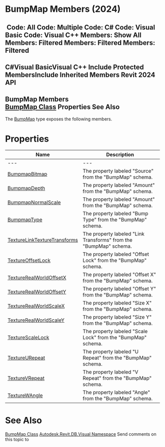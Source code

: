 # BumpMap Members (2024)

﻿
 Code: All Code: Multiple Code: C# Code: Visual Basic Code: Visual C++  Members: Show All Members: Filtered Members: Filtered Members: Filtered   
---  
C#Visual BasicVisual C++
Include Protected MembersInclude Inherited Members
Revit 2024 API  
---  
BumpMap Members  
[BumpMap Class](7301801c-eef2-3077-7891-a3ee27db1a9b.md "BumpMap Class") Properties See Also  
---  
The [BumpMap](7301801c-eef2-3077-7891-a3ee27db1a9b.md "BumpMap Class") type exposes the following members.
# Properties
| Name | Description |
| --- | --- |
| --- | --- | --- |
| [BumpmapBitmap](29a8c137-fcae-0c9d-5a19-cba289b5cdf9.md "BumpmapBitmap Property") | The property labeled "Source" from the "BumpMap" schema. |
| [BumpmapDepth](c90852c4-6c40-9b2d-025b-e625d9476131.md "BumpmapDepth Property") | The property labeled "Amount" from the "BumpMap" schema. |
| [BumpmapNormalScale](b60fc242-417c-9c12-1540-e3c472e95b70.md "BumpmapNormalScale Property") | The property labeled "Amount" from the "BumpMap" schema. |
| [BumpmapType](8c5baa8e-1550-ac54-c41e-a45efad95bfd.md "BumpmapType Property") | The property labeled "Bump Type" from the "BumpMap" schema. |
| [TextureLinkTextureTransforms](0e3f4b90-ebf3-462b-6236-3e1577cd1dba.md "TextureLinkTextureTransforms Property") | The property labeled "Link Transforms" from the "BumpMap" schema. |
| [TextureOffsetLock](ef04ecdb-39b6-9f93-624c-1c24c1948af0.md "TextureOffsetLock Property") | The property labeled "Offset Lock" from the "BumpMap" schema. |
| [TextureRealWorldOffsetX](2e7c2565-eccf-e2de-1c7e-1c35ebf80953.md "TextureRealWorldOffsetX Property") | The property labeled "Offset X" from the "BumpMap" schema. |
| [TextureRealWorldOffsetY](20bfe57c-7f4f-f4b7-c65f-9702c4b68897.md "TextureRealWorldOffsetY Property") | The property labeled "Offset Y" from the "BumpMap" schema. |
| [TextureRealWorldScaleX](fb16978c-8211-7b64-33d9-faff78715a5f.md "TextureRealWorldScaleX Property") | The property labeled "Size X" from the "BumpMap" schema. |
| [TextureRealWorldScaleY](2be9ef92-472b-bdcb-9ae6-a331e8196d48.md "TextureRealWorldScaleY Property") | The property labeled "Size Y" from the "BumpMap" schema. |
| [TextureScaleLock](5cff2a01-bac3-e53f-6c98-2dabc281fe6a.md "TextureScaleLock Property") | The property labeled "Scale Lock" from the "BumpMap" schema. |
| [TextureURepeat](34b323ef-8892-23b8-920f-c3bd5990cc71.md "TextureURepeat Property") | The property labeled "U Repeat" from the "BumpMap" schema. |
| [TextureVRepeat](e5465149-191a-f744-e956-7b0289c8af70.md "TextureVRepeat Property") | The property labeled "V Repeat" from the "BumpMap" schema. |
| [TextureWAngle](7d939303-976f-7d0a-0146-7de490724dcf.md "TextureWAngle Property") | The property labeled "Angle" from the "BumpMap" schema. |

# See Also
[BumpMap Class](7301801c-eef2-3077-7891-a3ee27db1a9b.md "BumpMap Class")
[Autodesk.Revit.DB.Visual Namespace](f5a10581-6ac2-be19-0e32-f87d05bc8b83.md "Autodesk.Revit.DB.Visual Namespace")
Send comments on this topic to 